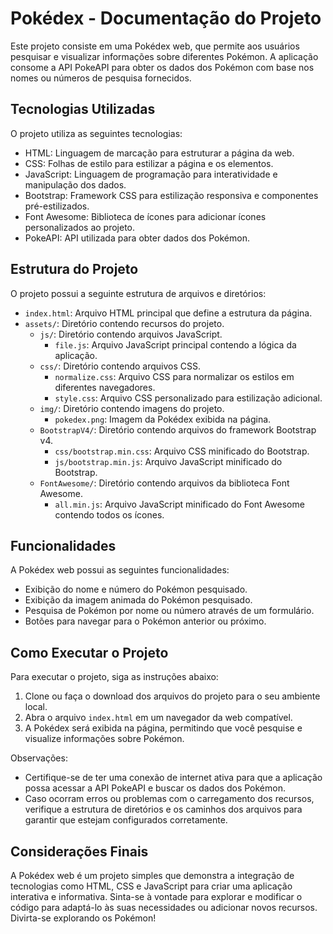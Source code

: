 # Pokédex - Documentação do Projeto

Este projeto consiste em uma Pokédex web, que permite aos usuários pesquisar e visualizar informações sobre diferentes Pokémon. A aplicação consome a API PokeAPI para obter os dados dos Pokémon com base nos nomes ou números de pesquisa fornecidos.

## Tecnologias Utilizadas

O projeto utiliza as seguintes tecnologias:

- HTML: Linguagem de marcação para estruturar a página da web.
- CSS: Folhas de estilo para estilizar a página e os elementos.
- JavaScript: Linguagem de programação para interatividade e manipulação dos dados.
- Bootstrap: Framework CSS para estilização responsiva e componentes pré-estilizados.
- Font Awesome: Biblioteca de ícones para adicionar ícones personalizados ao projeto.
- PokeAPI: API utilizada para obter dados dos Pokémon.

## Estrutura do Projeto

O projeto possui a seguinte estrutura de arquivos e diretórios:

- `index.html`: Arquivo HTML principal que define a estrutura da página.
- `assets/`: Diretório contendo recursos do projeto.
  - `js/`: Diretório contendo arquivos JavaScript.
    - `file.js`: Arquivo JavaScript principal contendo a lógica da aplicação.
  - `css/`: Diretório contendo arquivos CSS.
    - `normalize.css`: Arquivo CSS para normalizar os estilos em diferentes navegadores.
    - `style.css`: Arquivo CSS personalizado para estilização adicional.
  - `img/`: Diretório contendo imagens do projeto.
    - `pokedex.png`: Imagem da Pokédex exibida na página.
  - `BootstrapV4/`: Diretório contendo arquivos do framework Bootstrap v4.
    - `css/bootstrap.min.css`: Arquivo CSS minificado do Bootstrap.
    - `js/bootstrap.min.js`: Arquivo JavaScript minificado do Bootstrap.
  - `FontAwesome/`: Diretório contendo arquivos da biblioteca Font Awesome.
    - `all.min.js`: Arquivo JavaScript minificado do Font Awesome contendo todos os ícones.

## Funcionalidades

A Pokédex web possui as seguintes funcionalidades:

- Exibição do nome e número do Pokémon pesquisado.
- Exibição da imagem animada do Pokémon pesquisado.
- Pesquisa de Pokémon por nome ou número através de um formulário.
- Botões para navegar para o Pokémon anterior ou próximo.

## Como Executar o Projeto

Para executar o projeto, siga as instruções abaixo:

1. Clone ou faça o download dos arquivos do projeto para o seu ambiente local.
2. Abra o arquivo `index.html` em um navegador da web compatível.
3. A Pokédex será exibida na página, permitindo que você pesquise e visualize informações sobre Pokémon.

Observações:

- Certifique-se de ter uma conexão de internet ativa para que a aplicação possa acessar a API PokeAPI e buscar os dados dos Pokémon.
- Caso ocorram erros ou problemas com o carregamento dos recursos, verifique a estrutura de diretórios e os caminhos dos arquivos para garantir que estejam configurados corretamente.

## Considerações Finais

A Pokédex web é um projeto simples que demonstra a integração de tecnologias como HTML, CSS e JavaScript para criar uma aplicação interativa e informativa. Sinta-se à vontade para explorar e modificar o código para adaptá-lo às suas necessidades ou adicionar novos recursos. Divirta-se explorando os Pokémon!
